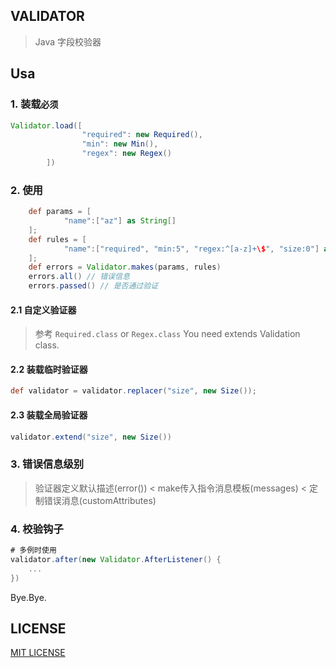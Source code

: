 ## VALIDATOR
> Java 字段校验器

## Usa
### 1. 装载`必须`
```groovy
Validator.load([
                "required": new Required(),
                "min": new Min(),
                "regex": new Regex()
        ])
```
### 2. 使用
```groovy
    def params = [
            "name":["az"] as String[]
    ];
    def rules = [
            "name":["required", "min:5", "regex:^[a-z]+\$", "size:0"] as String[]
    ];
    def errors = Validator.makes(params, rules)
    errors.all() // 错误信息
    errors.passed() // 是否通过验证
```
#### 2.1 自定义验证器
> 参考 `Required.class` or `Regex.class`
> You need extends Validation class.

#### 2.2 装载临时验证器
``` groovy
def validator = validator.replacer("size", new Size());
```

#### 2.3 装载全局验证器
```groovy
validator.extend("size", new Size())
```

### 3. 错误信息级别
> 验证器定义默认描述(error()) < make传入指令消息模板(messages) < 定制错误消息(customAttributes)

### 4. 校验钩子
```groovy
# 多例时使用
validator.after(new Validator.AfterListener() {
    ...
})
```

Bye.Bye.
## LICENSE
[MIT LICENSE](/LICENSE)